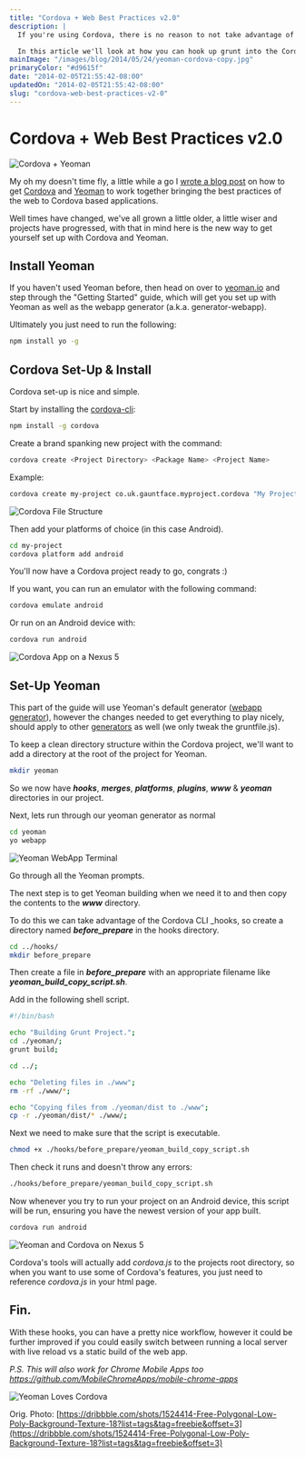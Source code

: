 ```yaml
---
title: "Cordova + Web Best Practices v2.0"
description: |
  If you're using Cordova, there is no reason to not take advantage of build tools like grunt and fewer bytes to load will still cut down load times inside your apps.

  In this article we'll look at how you can hook up grunt into the Cordova build process, meaning you have one command to build your web project, copy that over into Cordova and build the project onto your device.
mainImage: "/images/blog/2014/05/24/yeoman-cordova-copy.jpg"
primaryColor: "#d9615f"
date: "2014-02-05T21:55:42-08:00"
updatedOn: "2014-02-05T21:55:42-08:00"
slug: "cordova-web-best-practices-v2-0"
---
```


# Cordova + Web Best Practices v2.0

![Cordova + Yeoman](/images/blog/2013/07/Cordova-and-Yeoman.png)

My oh my doesn't time fly, a little while a go I [wrote a blog post](http://blog.gauntface.co.uk/2013/07/18/cordova-web-best-practices/) on how to get [Cordova](http://cordova.apache.org/) and [Yeoman](http://yeoman.io/) to work together bringing the best practices of the web to Cordova based applications.

Well times have changed, we've all grown a little older, a little wiser and projects have progressed, with that in mind here is the new way to get yourself set up with Cordova and Yeoman.

## Install Yeoman

If you haven't used Yeoman before, then head on over to [yeoman.io](http://yeoman.io/) and step through the "Getting Started" guide, which will get you set up with Yeoman as well as the webapp generator (a.k.a. generator-webapp).

Ultimately you just need to run the following:

```bash
npm install yo -g
```

## Cordova Set-Up & Install

Cordova set-up is nice and simple.

Start by installing the [cordova-cli](https://github.com/apache/cordova-cli):

```bash
npm install -g cordova
```

Create a brand spanking new project with the command:

```bash
cordova create <Project Directory> <Package Name> <Project Name>
```

Example:

```bash
cordova create my-project co.uk.gauntface.myproject.cordova "My Project"
```

![Cordova File Structure](/images/blog/2014/02/cordova-file-structure.png)

Then add your platforms of choice (in this case Android).

```bash
cd my-project
cordova platform add android
```

You'll now have a Cordova project ready to go, congrats :)

If you want, you can run an emulator with the following command:

```bash
cordova emulate android
```

Or run on an Android device with:

```bash
cordova run android
```

![Cordova App on a Nexus 5](/images/blog/2014/02/Cordova-App-Launch1.png "600")

## Set-Up Yeoman

This part of the guide will use Yeoman's default generator ([webapp generator](https://github.com/yeoman/generator-webapp)), however the changes needed to get everything to play nicely, should apply to other [generators](http://yeoman.io/generators.html) as well (we only tweak the gruntfile.js).

To keep a clean directory structure within the Cordova project, we'll want to add a directory at the root of the project for Yeoman.

```bash
mkdir yeoman
```

So we now have _**hooks**_, _**merges**_, _**platforms**_, _**plugins**_, _**www**_ & _**yeoman**_ directories in our project.

Next, lets run through our yeoman generator as normal

```bash
cd yeoman
yo webapp
```

![Yeoman WebApp Terminal](/images/blog/2014/02/Yeoman-Terminal-Crop.png)

Go through all the Yeoman prompts.

The next step is to get Yeoman building when we need it to and then copy the contents to the _**www**_ directory.

To do this we can take advantage of the Cordova CLI _hooks, so create a directory named _**before_prepare**_ in the hooks directory.

```bash
cd ../hooks/
mkdir before_prepare
```

Then create a file in _**before_prepare**_ with an appropriate filename like _**yeoman_build_copy_script.sh**_.

Add in the following shell script.

```bash
#!/bin/bash

echo "Building Grunt Project.";
cd ./yeoman/;
grunt build;

cd ../;

echo "Deleting files in ./www";
rm -rf ./www/*;

echo "Copying files from ./yeoman/dist to ./www";
cp -r ./yeoman/dist/* ./www/;
```

Next we need to make sure that the script is executable.

```bash
chmod +x ./hooks/before_prepare/yeoman_build_copy_script.sh
```

Then check it runs and doesn't throw any errors:

```bash
./hooks/before_prepare/yeoman_build_copy_script.sh
```

Now whenever you try to run your project on an Android device, this script will be run, ensuring you have the newest version of your app built.

```bash
cordova run android
```

![Yeoman and Cordova on Nexus 5](/images/blog/2014/02/Yeoman-and-Cordova.png "600")

Cordova's tools will actually add _cordova.js_ to the projects root directory, so when you want to use some of Cordova's features, you just need to reference _cordova.js_ in your html page.

## Fin.

With these hooks, you can have a pretty nice workflow, however it could be further improved if you could easily switch between running a local server with live reload vs a static build of the web app.

_P.S. This will also work for Chrome Mobile Apps too <https://github.com/MobileChromeApps/mobile-chrome-apps>_

![Yeoman Loves Cordova](/images/blog/2013/07/Yeoman-Heart-Cordova.png)

Orig. Photo: [https://dribbble.com/shots/1524414-Free-Polygonal-Low-Poly-Background-Texture-18?list=tags&tag=freebie&offset=3](https://dribbble.com/shots/1524414-Free-Polygonal-Low-Poly-Background-Texture-18?list=tags&tag=freebie&offset=3)